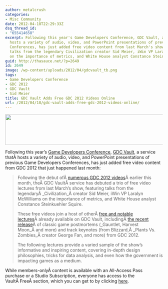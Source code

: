 ```yaml
---
author: metalcrush
categories:
- Misc Community
date: 2012-04-18T22:29:33Z
dsq_thread_id:
- "655414658"
excerpt: Following this year's Game Developers Conference, GDC Vault, a service that
  hosts a variety of audio, video, and PowerPoint presentations of previous Game Developers
  Conferences, has just added free video content from last March's show, featuring
  talks from the legendary Civilization creator Sid Meier, iWin VP Laralyn McWilliams
  on the importance of metrics, and White House analyst Constance Steinkuehler Squire.
guid: http://thasauce.net/?p=2649
id: 2649
image: /wp-content/uploads/2012/04/gdcvault_tb.png
tags:
- Game Developers Conference
- GDC 2012
- GDC Vault
- Sid Meier
title: GDC Vault Adds Free GDC 2012 Videos Online
url: /2012/04/18/gdc-vault-adds-free-gdc-2012-videos-online/
---
```


<center>
  <a href="http://thasauce.net/wp-content/uploads/2012/04/gdcvault_banner.png"><img class="aligncenter size-full wp-image-2658" title="gdcvault_banner" src="http://thasauce.net/wp-content/uploads/2012/04/gdcvault_banner.png" alt="" width="575" height="98" srcset="http://thasauce.net/wp-content/uploads/2012/04/gdcvault_banner.png 575w, http://thasauce.net/wp-content/uploads/2012/04/gdcvault_banner-300x51.png 300w, http://thasauce.net/wp-content/uploads/2012/04/gdcvault_banner-75x12.png 75w" sizes="(max-width: 575px) 100vw, 575px" /></a>
</center>


  
Following this year&#8217;s [Game Developers Conference](http://www.gdconf.com/), [GDC Vault](http://gdcvault.com/), a service thatÂ hosts a variety of audio, video, and PowerPoint presentations of previous Game Developers Conferences, has just added free video content from GDC 2012 that just happened last month:

> Following the debut ofÂ [numerous GDC 2012 videos](http://www.gdconf.com/news/gdc_vault/gdc_vault_debuts_classic_postm_1.html)Â earlier this month, theÂ GDC VaultÂ service has debuted a trio of free video lectures from last March&#8217;s show, featuring talks from the legendaryÂ _Civilization_Â creator Sid Meier, iWin VP Laralyn McWilliams on the importance of metrics, and White House analyst Constance Steinkuehler Squire.
> 
> These free videos join a host of otherÂ [free and notable lectures](http://gdcvault.com/free)Â already available on GDC Vault, includingÂ [the recent release](http://www.gdconf.com/news/gdc_vault/gdc_vault_debuts_classic_postm_1.html)Â of classic game postmortems (_Gauntlet, Harvest Moon_Â and more) and track keynotes (from Blizzard,Â _Plants Vs. Zombies_Â creator George Fan, and more) from GDC 2012.
> 
> The following lectures provide a varied sample of the show&#8217;s informative and inspiring content, covering in-depth design philosophies, tricks for data analysis, and even how the government is impacting games as a medium.

While members-onlyÂ content is available with an All-Access Pass purchase or a Studio Subscription, everyone has access to the VaultÂ FreeÂ section, which you can get to by clicking [here](http://gdcvault.com/free/gdc-12).